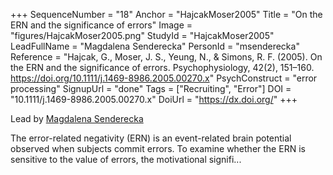 +++
SequenceNumber = "18"
Anchor = "HajcakMoser2005"
Title = "On the ERN and the significance of errors"
Image = "figures/HajcakMoser2005.png"
StudyId = "HajcakMoser2005"
LeadFullName = "Magdalena Senderecka"
PersonId = "msenderecka"
Reference = "Hajcak, G., Moser, J. S., Yeung, N., & Simons, R. F. (2005). On the ERN and the significance of errors. Psychophysiology, 42(2), 151–160. https://doi.org/10.1111/j.1469-8986.2005.00270.x"
PsychConstruct = "error processing"
SignupUrl = "done"
Tags = ["Recruiting", "Error"]
DOI = "10.1111/j.1469-8986.2005.00270.x"
DoiUrl = "https://dx.doi.org/"
+++

Lead by [Magdalena Senderecka](/people/#msenderecka)

The error-related negativity (ERN) is an event-related brain potential observed when subjects commit errors. To examine whether the ERN is sensitive to the value of errors, the motivational signifi...